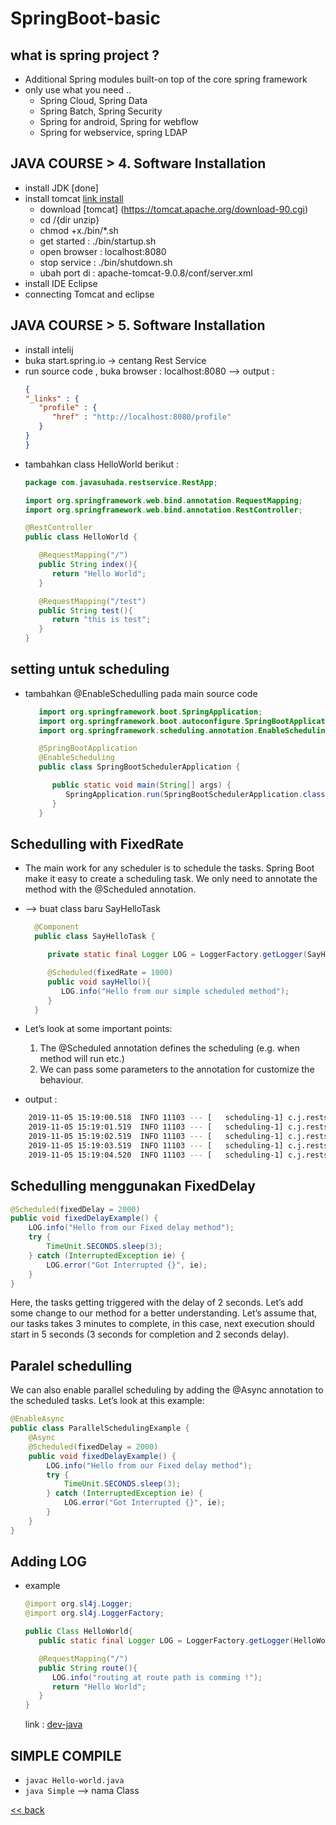 # SpringBoot-basic

## what is spring project ?
* Additional Spring modules built-on top of the core spring framework 
* only use what you need ..
   * Spring Cloud, Spring Data
   * Spring Batch, Spring Security
   * Spring for android, Spring for webflow
   * Spring for webservice, spring LDAP

## JAVA COURSE > 4. Software Installation 
* install JDK [done]
* install tomcat [link install](https://www.dev2qa.com/how-to-install-tomcat-in-macos/)
  * download [tomcat] (https://tomcat.apache.org/download-90.cgi)
  * cd /{dir unzip}
  * chmod +x./bin/*.sh
  * get started : ./bin/startup.sh 
  * open browser : localhost:8080
  * stop service : ./bin/shutdown.sh
  * ubah port di : apache-tomcat-9.0.8/conf/server.xml
* install IDE Eclipse 
* connecting Tomcat and eclipse

## JAVA COURSE > 5. Software Installation 
* install intelij
* buka start.spring.io -> centang Rest Service
* run source code , buka browser : localhost:8080 --> output :
   ```json
   {
   "_links" : {
      "profile" : {
         "href" : "http://localhost:8080/profile"
      }
   }
   }
   ```
* tambahkan class HelloWorld berikut :
   ```java
   package com.javasuhada.restservice.RestApp;

   import org.springframework.web.bind.annotation.RequestMapping;
   import org.springframework.web.bind.annotation.RestController;

   @RestController
   public class HelloWorld {

      @RequestMapping("/")
      public String index(){
         return "Hello World";
      }

      @RequestMapping("/test")
      public String test(){
         return "this is test";
      }
   }
   ```

## setting untuk scheduling 
   * tambahkan @EnableSchedulling pada main source code
      ```java
         import org.springframework.boot.SpringApplication;
         import org.springframework.boot.autoconfigure.SpringBootApplication;
         import org.springframework.scheduling.annotation.EnableScheduling;

         @SpringBootApplication
         @EnableScheduling
         public class SpringBootSchedulerApplication {

            public static void main(String[] args) {
               SpringApplication.run(SpringBootSchedulerApplication.class, args);
            }
         }
      ``` 

## Schedulling with FixedRate
 * The main work for any scheduler is to schedule the tasks. Spring Boot make it easy to create a scheduling task. We only need to annotate the method with the @Scheduled annotation.

 * --> buat class baru SayHelloTask
    ```java
      @Component
      public class SayHelloTask {

         private static final Logger LOG = LoggerFactory.getLogger(SayHelloTask.class);

         @Scheduled(fixedRate = 1000)
         public void sayHello(){
            LOG.info("Hello from our simple scheduled method");
         }
      }
    ```
  * Let’s look at some important points:
      1. The @Scheduled annotation defines the scheduling (e.g. when method will run etc.)
      2. We can pass some parameters to the annotation for customize the behaviour.
  * output :
  ```bash
      2019-11-05 15:19:00.518  INFO 11103 --- [   scheduling-1] c.j.restservice.RestApp.SayHelloTask     : assalamualaikum
      2019-11-05 15:19:01.519  INFO 11103 --- [   scheduling-1] c.j.restservice.RestApp.SayHelloTask     : assalamualaikum
      2019-11-05 15:19:02.519  INFO 11103 --- [   scheduling-1] c.j.restservice.RestApp.SayHelloTask     : assalamualaikum
      2019-11-05 15:19:03.519  INFO 11103 --- [   scheduling-1] c.j.restservice.RestApp.SayHelloTask     : assalamualaikum
      2019-11-05 15:19:04.520  INFO 11103 --- [   scheduling-1] c.j.restservice.RestApp.SayHelloTask     : assalamualaikum
  ```

## Schedulling menggunakan FixedDelay 
```java
@Scheduled(fixedDelay = 2000)
public void fixedDelayExample() {
    LOG.info("Hello from our Fixed delay method");
    try {
        TimeUnit.SECONDS.sleep(3);
    } catch (InterruptedException ie) {
        LOG.error("Got Interrupted {}", ie);
    }
}
```

Here, the tasks getting triggered with the delay of 2 seconds. Let’s add some change to our method for a better understanding. Let’s assume that, our tasks takes 3 minutes to complete, in this case, next execution should start in 5 seconds (3 seconds for completion and 2 seconds delay).



## Paralel schedulling
We can also enable parallel scheduling by adding the @Async annotation to the scheduled tasks. Let’s look at this example:
```java
@EnableAsync
public class ParallelSchedulingExample {
    @Async
    @Scheduled(fixedDelay = 2000)
    public void fixedDelayExample() {
        LOG.info("Hello from our Fixed delay method");
        try {
            TimeUnit.SECONDS.sleep(3);
        } catch (InterruptedException ie) {
            LOG.error("Got Interrupted {}", ie);
        }
    }
}
```

## Adding LOG
* example
   ```java
   @import org.sl4j.Logger;
   @import org.sl4j.LoggerFactory;

   public Class HelloWorld{
      public static final Logger LOG = LoggerFactory.getLogger(HelloWorld.class);

      @RequestMapping("/")
      public String route(){
         LOG.info("routing at route path is comming !");
         return "Hello World";
      }
   } 
   ```

   link : [dev-java](https://www.javadevjournal.com/spring-boot/spring-boot-scheduler/)

## SIMPLE COMPILE
* `javac Hello-world.java`
* `java Simple` --> nama Class


[<< back](../readme.md)


